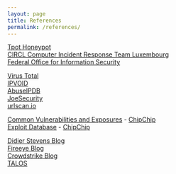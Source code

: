 ```yaml
---
layout: page
title: References
permalink: /references/
---
```



[Tpot Honeypot][Tpot-lnk]                         
[CIRCL Computer Incident Response Team Luxembourg][BGP-Ranking-lnk]          
[Federal Office for Information Security][BSI-lnk]           

[Virus Total][VirusTotal-lnk]                             
[IPVOID][ipvoid-lnk]   
[AbuseIPDB][abuseip-lnk]                                          
[JoeSecurity][joesecurity-lnk]                                    
[urlscan.io][urlscan-lnk]                               

[Common Vulnerabilities and Exposures][CVE-lnk] - [ChipChip][CVET-lnk]                   
[Exploit Database][Exploit-Database-lnk] - [ChipChip][ExploitDB-lnk]               

[Didier Stevens  Blog][stevens-didier.lnk]                    
[Fireeye Blog][fireeye-blog.lnk]                       
[Crowdstrike Blog][crowdstrike-blog.lnk]                                     
[TALOS][TALOS-blog.lnk]                                                     


[Tpot-lnk]:        https://dtag-dev-sec.github.io/mediator/feature/2019/04/01/tpot-1903.html  
[BGP-Ranking-lnk]: https://www.circl.lu/projects/bgpranking
[BSI-lnk]:         https://www.bsi.bund.de/EN/Publications/BSIMagazine/BSI-Magazine_node.html  

[VirusTotal-lnk]:  https://www.virustotal.com 
[ipvoid-lnk]:      https://www.ipvoid.com/
[abuseip-lnk]:     https://www.abuseipdb.com/
[joesecurity-lnk]: https://www.joesecurity.org/
[urlscan-lnk]:     https://urlscan.io/

[CVE-lnk]:         https://cve.mitre.org
[CVET-lnk]:        https://twitter.com/CVEnew

[Exploit-Database-lnk]: https://www.exploit-db.com
[ExploitDB-lnk]:        https://twitter.com/ExploitDB

[stevens-didier.lnk]:   https://blog.didierstevens.com/
[fireeye-blog.lnk]:     https://www.fireeye.de/blog.html
[crowdstrike-blog.lnk]: https://www.crowdstrike.com/blog/
[TALOS-blog.lnk]:       https://talosintelligence.com/

